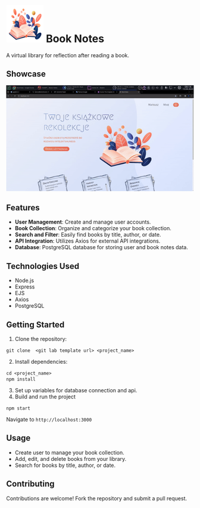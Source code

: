 # <img src="https://github.com/muslewski/book-notes/blob/main/public/images/hero_book.png" width="100" height="100" /> Book Notes

A virtual library for reflection after reading a book.

## Showcase
![Book Notes](https://raw.githubusercontent.com/muslewski/book-notes/main/presentation.gif)

## Features

- **User Management**: Create and manage user accounts.
- **Book Collection**: Organize and categorize your book collection.
- **Search and Filter**: Easily find books by title, author, or date.
- **API Integration**: Utilizes Axios for external API integrations.
- **Database**: PostgreSQL database for storing user and book notes data.

## Technologies Used
- Node.js
- Express
- EJS
- Axios
- PostgreSQL

## Getting Started

1. Clone the repository:
```
git clone  <git lab template url> <project_name>
```
2. Install dependencies:
```
cd <project_name>
npm install
```
3. Set up variables for database connection and api.
4. Build and run the project
```
npm start
```
  Navigate to `http://localhost:3000`

## Usage

- Create user to manage your book collection.
- Add, edit, and delete books from your library.
- Search for books by title, author, or date.

## Contributing

Contributions are welcome! Fork the repository and submit a pull request.
